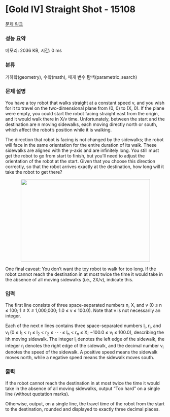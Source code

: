# [Gold IV] Straight Shot - 15108 

[문제 링크](https://www.acmicpc.net/problem/15108) 

### 성능 요약

메모리: 2036 KB, 시간: 0 ms

### 분류

기하학(geometry), 수학(math), 매개 변수 탐색(parametric_search)

### 문제 설명

<p>You have a toy robot that walks straight at a constant speed v, and you wish for it to travel on the two-dimensional plane from (0, 0) to (X, 0). If the plane were empty, you could start the robot facing straight east from the origin, and it would walk there in X/v time. Unfortunately, between the start and the destination are n moving sidewalks, each moving directly north or south, which affect the robot’s position while it is walking.</p>

<p>The direction that robot is facing is not changed by the sidewalks; the robot will face in the same orientation for the entire duration of its walk. These sidewalks are aligned with the y-axis and are infinitely long. You still must get the robot to go from start to finish, but you’ll need to adjust the orientation of the robot at the start. Given that you choose this direction correctly, so that the robot arrives exactly at the destination, how long will it take the robot to get there?</p>

<p style="text-align:center"><img alt="" src="https://onlinejudgeimages.s3-ap-northeast-1.amazonaws.com/problem/15108/1.png" style="height:260px; width:407px"></p>

<p>One final caveat: You don’t want the toy robot to walk for too long. If the robot cannot reach the destination in at most twice the time it would take in the absence of all moving sidewalks (i.e., 2X/v), indicate this.</p>

### 입력 

 <p>The first line consists of three space-separated numbers n, X, and v (0 ≤ n ≤ 100; 1 ≤ X ≤ 1,000,000; 1.0 ≤ v ≤ 100.0). Note that v is not necessarily an integer.</p>

<p>Each of the next n lines contains three space-separated numbers l<sub>i</sub>, r<sub>i</sub>, and v<sub>i</sub> (0 ≤ l<sub>1</sub> < r<sub>1</sub> ≤ l<sub>2</sub> < r<sub>2</sub> ≤ · · · ≤ l<sub>n</sub> < r<sub>n</sub> ≤ X; −100.0 ≤ v<sub>i</sub> ≤ 100.0), describing the ith moving sidewalk. The integer l<sub>i</sub> denotes the left edge of the sidewalk, the integer r<sub>i</sub> denotes the right edge of the sidewalk, and the decimal number v<sub>i</sub> denotes the speed of the sidewalk. A positive speed means the sidewalk moves north, while a negative speed means the sidewalk moves south.</p>

### 출력 

 <p>If the robot cannot reach the destination in at most twice the time it would take in the absence of all moving sidewalks, output “Too hard” on a single line (without quotation marks).</p>

<p>Otherwise, output, on a single line, the travel time of the robot from the start to the destination, rounded and displayed to exactly three decimal places.</p>


